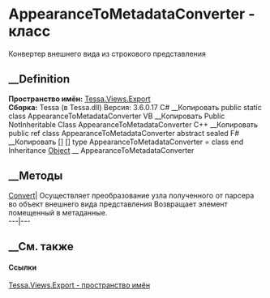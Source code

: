 # AppearanceToMetadataConverter - класс
Конвертер внешнего вида из строкового представления
## __Definition
 **Пространство имён:** [Tessa.Views.Export](N_Tessa_Views_Export.htm)  
 **Сборка:** Tessa (в Tessa.dll) Версия: 3.6.0.17
C# __Копировать
     public static class AppearanceToMetadataConverter
VB __Копировать
     Public NotInheritable Class AppearanceToMetadataConverter
C++ __Копировать
     public ref class AppearanceToMetadataConverter abstract sealed
F# __Копировать
     [<AbstractClassAttribute>]
    [<SealedAttribute>]
    type AppearanceToMetadataConverter = class end
Inheritance
    [Object](https://learn.microsoft.com/dotnet/api/system.object) __ AppearanceToMetadataConverter
##  __Методы
[Convert](M_Tessa_Views_Export_AppearanceToMetadataConverter_Convert.htm)|
Осуществляет преобразование узла полученного от парсера во объект внешнего
вида представления Возвращает элемент помещенный в метаданные.  
---|---  
## __См. также
#### Ссылки
[Tessa.Views.Export - пространство имён](N_Tessa_Views_Export.htm)
